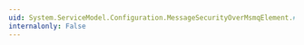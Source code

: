 ```yaml
---
uid: System.ServiceModel.Configuration.MessageSecurityOverMsmqElement.#ctor
internalonly: False
---
```

